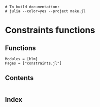 ```@meta
# To build documentation:
# julia --color=yes --project make.jl
```

Constraints functions
=====================

## Functions

```@autodocs
Modules = [blm]
Pages = ["constraints.jl"]
```

## Contents

```@contents
```

## Index

```@index
```
